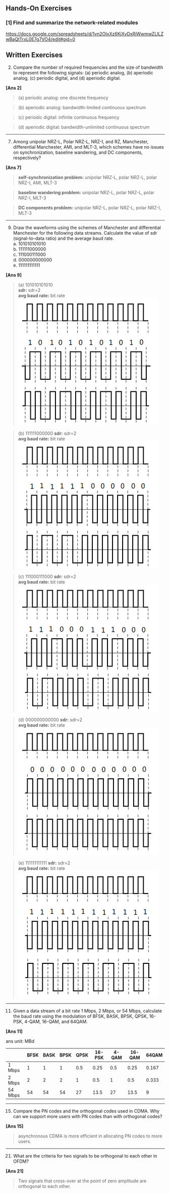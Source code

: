 ## Hands-On Exercises ##

### [1] Find and summarize the network-related modules ###
https://docs.google.com/spreadsheets/d/1vn2OIxXz6KjXyDxRiWwmwZLILZwBaQtTrxL0E7g7VO4/edit#gid=0

## Written Exercises ##

2. Compare the number of required frequencies and the size of bandwidth to represent 
the following signals: (a) periodic analog, (b) aperiodic analog, (c) periodic 
digital, and (d) aperiodic digital. 

**[Ans 2]**
> (a) periodic analog: one discrete frequency

> (b) aperiodic analog: bandwidth-limited continuous spectrum

> (c) periodic digital: infinite continuous frequency

> (d) aperiodic digital: bandwidth-unlimited continuous spectrum

-----

7. Among unipolar NRZ-L, Polar NRZ-L, NRZ-I, and RZ, Manchester, differential 
Manchester, AMI, and MLT-3, which schemes have no issues on synchronization, 
baseline wandering, and DC components, respectively? 

**[Ans 7]**
> **self-synchronization problem:** unipolar NRZ-L, polar NRZ-L, polar NRZ-I, AMI, MLT-3

> **baseline wandering problem:** unipolar NRZ-L, polar NRZ-L, polar NRZ-I, MLT-3

> **DC components problem:** unipolar NRZ-L, polar NRZ-L, polar NRZ-I, MLT-3

-----

9. Draw the waveforms using the schemes of Manchester and differential Manchester 
for the following data streams. Calculate the value of sdr (signal-to-data ratio) 
and the average baud rate.  
a.  101010101010  
b.  111111000000  
c.  111000111000  
d.  000000000000  
e.  111111111111  

**[Ans 9]**
> (a) 101010101010  
> **sdr:** sdr=2  
> **avg baud rate:** bit rate  
![a](images/a.png)

> (b) 111111000000
> **sdr:** sdr=2  
> **avg baud rate:** bit rate  
![b](images/b.png)

> (c) 111000111000
> **sdr:** sdr=2  
> **avg baud rate:** bit rate  
![c](images/c.png)

> (d) 000000000000
> **sdr:** sdr=2  
> **avg baud rate:** bit rate  
![d](images/d.png)

> (e) 111111111111
> **sdr:** sdr=2  
> **avg baud rate:** bit rate  
![e](images/e.png)

-----

11. Given a data stream of a bit rate 1 Mbps, 2 Mbps, or 54 Mbps, calculate the 
baud rate using the modulation of BFSK, BASK, BPSK, QPSK, 16-PSK, 4-QAM, 16-QAM, 
and 64QAM. 

**[Ans 11]**

ans unit: MBd

|         | BFSK | BASK | BPSK | QPSK | 16-PSK | 4-QAM | 16-QAM | 64QAM |
|---------|------|------|------|------|--------|-------|--------|-------|
|  1 Mbps |     1|     1|     1|   0.5|    0.25|    0.5|    0.25|  0.167|
|  2 Mbps |     2|     2|     2|     1|     0.5|      1|     0.5|  0.333|
| 54 Mbps |    54|    54|    54|    27|    13.5|     27|    13.5|      9|

-----

15. Compare the PN codes and the orthogonal codes used in CDMA. Why can we support 
more users with PN codes than with orthogonal codes? 

**[Ans 15]**
> asynchronous CDMA is more efficient in allocating PN codes to more users.

-----

21. What are the criteria for two signals to be orthogonal to each other in OFDM? 

**[Ans 21]**
> Two signals that cross-over at the point of zero amplitude are orthogonal 
> to each other.





